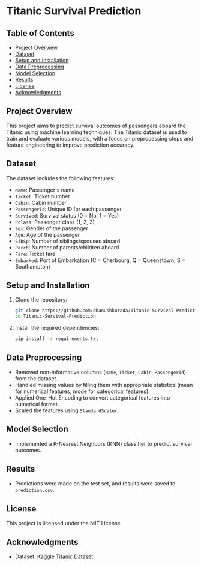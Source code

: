 # Titanic Survival Prediction

## Table of Contents

- [Project Overview](#Project-Overview)
- [Dataset](#Dataset)
- [Setup and Installation](#setup-and-Installation)
- [Data Preprocessing](#Data-Preprocessing)
- [Model Selection](#model-selection)
- [Results](#results)
- [License](#license)
- [Acknowledgments](#Acknowledgments)

## Project Overview
This project aims to predict survival outcomes of passengers aboard the Titanic using machine learning techniques. The Titanic dataset is used to train and evaluate various models, with a focus on preprocessing steps and feature engineering to improve prediction accuracy.

## Dataset
The dataset includes the following features:
- `Name`: Passenger's name
- `Ticket`: Ticket number
- `Cabin`: Cabin number
- `PassengerId`: Unique ID for each passenger
- `Survived`: Survival status (0 = No, 1 = Yes)
- `Pclass`: Passenger class (1, 2, 3)
- `Sex`: Gender of the passenger
- `Age`: Age of the passenger
- `SibSp`: Number of siblings/spouses aboard
- `Parch`: Number of parents/children aboard
- `Fare`: Ticket fare
- `Embarked`: Port of Embarkation (C = Cherbourg, Q = Queenstown, S = Southampton)

## Setup and Installation
1. Clone the repository:
    ```bash
    git clone https://github.com/dhanushkorada/Titanic-Survival-Prediction.git
    cd Titanic-Survival-Prediction
    ```
2. Install the required dependencies:
    ```bash
    pip install -r requirements.txt
    ```

## Data Preprocessing
- Removed non-informative columns (`Name`, `Ticket`, `Cabin`, `PassengerId`) from the dataset.
- Handled missing values by filling them with appropriate statistics (mean for numerical features, mode for categorical features).
- Applied One-Hot Encoding to convert categorical features into numerical format.
- Scaled the features using `StandardScaler`.

## Model Selection
- Implemented a K-Nearest Neighbors (KNN) classifier to predict survival outcomes.

## Results
- Predictions were made on the test set, and results were saved to `prediction.csv`.

## License
This project is licensed under the MIT License.

## Acknowledgments
- Dataset: [Kaggle Titanic Dataset](https://www.kaggle.com/c/titanic/data)
